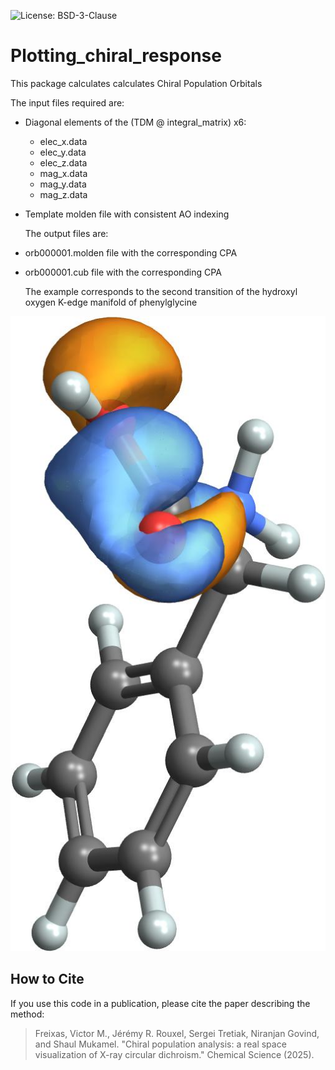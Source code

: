 ![License: BSD-3-Clause](https://img.shields.io/badge/License-BSD_3--Clause-blue.svg)

# Plotting_chiral_response
   This package calculates calculates Chiral Population Orbitals

   The input files required are:
- Diagonal elements of the (TDM @ integral_matrix) x6:
  - elec_x.data
  - elec_y.data
  - elec_z.data
  - mag_x.data
  - mag_y.data
  - mag_z.data
- Template molden file with consistent AO indexing
  
  The output files are:
- orb000001.molden file with the corresponding CPA
- orb000001.cub file with the corresponding CPA

  The example corresponds to the second transition of the hydroxyl oxygen K-edge manifold of phenylglycine


![CPA example](examples/phenylglycine_hydroxil_oxygen_K_edge_2nd/expected/orb000001.jpeg)

## How to Cite

If you use this code in a publication, please cite the paper describing the method:
> Freixas, Victor M., Jérémy R. Rouxel, Sergei Tretiak, Niranjan Govind, and Shaul Mukamel. "Chiral population analysis: a real space visualization of X-ray circular dichroism." Chemical Science (2025).

    
